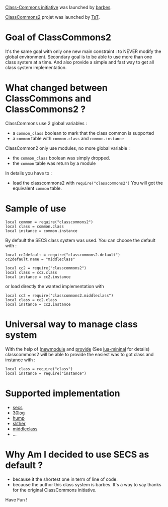 
[Class-Commons initiative](https://github.com/bartbes/Class-Commons) was launched by [barbes](https://github.com/bartbes).

[ClassCommons2](https://github.com/tst2005/lua-classcommons2) projet was launched by [TsT](https://github.com/tst2005).

# Goal of ClassCommons2

It's the same goal with only one new main constraint : to NEVER modify the global environment.
Secondary goal is to be able to use more than one class system at a time.
And also provide a simple and fast way to get all class system implementation.


# What changed between ClassCommons and ClassCommons2 ?

ClassCommons use 2 global variables :
 * a `common_class` boolean to mark that the class common is supported
 * a `common` table with `common.class` and `common.instance`

ClassCommon2 only use modules, no more global variable :
 * the `common_class` boolean was simply dropped.
 * the `common` table was return by a module

In details you have to :
 * load the classcommons2 with `require("classcommons2")`
   You will got the equivalent `common` table.


# Sample of use

```
local common = require("classcommons2")
local class = common.class
local instance = common.instance
```

By default the SECS class system was used.
You can choose the default with :

```
local cc2default = require("classcommons2.default")
cc2default.name = "middleclass"

local cc2 = require("classcommons2")
local class = cc2.class
local instance = cc2.instance
```

or load directly the wanted implementation with

```
local cc2 = require("classcommons2.middleclass")
local class = cc2.class
local instance = cc2.instance
```

# Universal way to manage class system

With the help of ([newmodule](https://github.com/tst2005/lua-newmodule) and [provide](https://github.com/tst2005/lua-provide) (See [lua-mininal](https://github.com/tst2005/lua-minimal) for details) classcommons2 will be able to provide the easiest was to got class and instance with :
```
local class = require("class") 
local instance = require("instance")
```


# Supported implementation

 * [secs]()
 * [30log]()
 * [hump]()
 * [slither]()
 * [middleclass]()
 * ...

# Why Am I decided to use SECS as default ?

 * because it the shortest one in term of line of code.
 * because the author this class system is barbes. It's a way to say thanks for the original ClassCommons initiative.


Have Fun !
